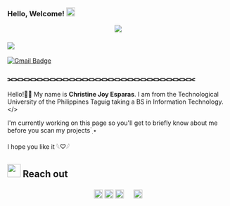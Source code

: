 ### Hello, Welcome! <img height="20" src="https://github.com/Athanasia19/Athy/blob/main/assets/wave.gif"/>
<div align="center">
<img max-width="800" src="https://github.com/Athanasia19/Athy/blob/main/assets/header.gif"/>
</div>

### ![](https://komarev.com/ghpvc/?username=Athanasia19&style=flat&color=7094dc) 
[![Gmail Badge](https://img.shields.io/badge/-Gmail-7094dc?style=flat&logo=Gmail&logoColor=white&link=mailto:christinejoy.esparas@tup.edu.ph)](christinejoy.esparas@tup.edu.ph)
### ⫘⫘⫘⫘⫘⫘⫘⫘⫘⫘⫘⫘⫘⫘⫘⫘⫘⫘⫘⫘⫘⫘⫘⫘⫘⫘⫘⫘⫘
Hello!👋🏻 My name is **Christine Joy Esparas**. I am from the Technological University of the Philippines Taguig taking a BS in Information Technology. </>

I'm currently working on this page so you'll get to briefly know about me before you scan my projects ๋࣭ ⭑

I hope you like it 𓆩♡𓆪


## <img height="30" src="https://github.com/Athanasia19/Athy/blob/main/assets/KIRBY_WALKING.gif"/> Reach out
### <center>[<img height="20" src="https://github.com/Athanasia19/Athy/blob/main/assets/facebook.png"/>](https://www.facebook.com/kimtine.19) [<img height="20" src="https://github.com/Athanasia19/Athy/blob/main/assets/instagram.png"/>](https://instagram.com/theycallmeathy) [<img height="20" src="https://github.com/Athanasia19/Athy/blob/main/assets/linkedin.png"/>](https://www.linkedin.com/in/athanasia19/) [<img height="15" src="https://github.com/Athanasia19/Athy/blob/main/assets/X.png"/>](https://twitter.com/Ninetine19) [<img height="20" src="https://github.com/Athanasia19/Athy/blob/main/assets/DISCORD.png"/>](https://discordapp.com/users/1065692640651251722)</center>

